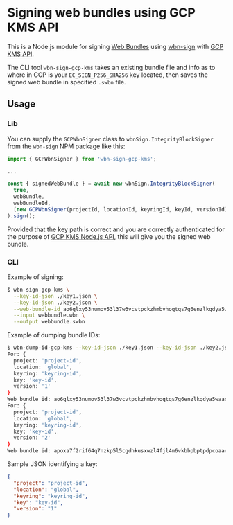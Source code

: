 # Signing web bundles using GCP KMS API

This is a Node.js module for signing
[Web Bundles](https://wpack-wg.github.io/bundled-responses/draft-ietf-wpack-bundled-responses.html)
using [wbn-sign](https://github.com/WICG/webpackage/tree/main/js/sign) with
[GCP KMS API](https://cloud.google.com/kms/docs/create-validate-signatures).

The CLI tool `wbn-sign-gcp-kms` takes an existing bundle file and info as to
where in GCP is your `EC_SIGN_P256_SHA256` key located, then saves the signed
web bundle in specified `.swbn` file.

## Usage

### Lib

You can supply the `GCPWbnSigner` class to `wbnSign.IntegrityBlockSigner` from the `wbn-sign` NPM package like this:

```js
import { GCPWbnSigner } from 'wbn-sign-gcp-kms';

...

const { signedWebBundle } = await new wbnSign.IntegrityBlockSigner(
  true,
  webBundle,
  webBundleId,
  [new GCPWbnSigner(projectId, locationId, keyringId, keyId, versionId)]
).sign();
```
Provided that the key path is correct and you are correctly authenticated for the purpose of [GCP KMS Node.js API](https://cloud.google.com/nodejs/docs/reference/kms/latest), this will give you the signed web bundle.

### CLI

Example of signing:

```bash
$ wbn-sign-gcp-kms \
  --key-id-json ./key1.json \
  --key-id-json ./key2.json \
  --web-bundle-id ao6qlxy53numov53l37w3vcvtpckzhmbvhoqtqs7g6enzlkqdya5waacai \
  --input webbundle.wbn \
  --output webbundle.swbn
```

Example of dumping bundle IDs:

```bash
$ wbn-dump-id-gcp-kms --key-id-json ./key1.json --key-id-json ./key2.json
For: {
  project: 'project-id',
  location: 'global',
  keyring: 'keyring-id',
  key: 'key-id',
  version: '1'
}
Web bundle id: ao6qlxy53numov53l37w3vcvtpckzhmbvhoqtqs7g6enzlkqdya5waacai
For: {
  project: 'project-id',
  location: 'global',
  keyring: 'keyring-id',
  key: 'key-id',
  version: '2'
}
Web bundle id: apoxa7f2rif64q7nzkp5l5cgdhkusxwzl4fjl4m6vkbbpbptpdpcoaacai
```

Sample JSON identifying a key:

```json
{
  "project": "project-id",
  "location": "global",
  "keyring": "keyring-id",
  "key": "key-id",
  "version": "1"
}
```
